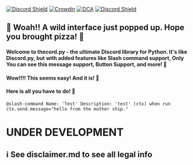 [![Discord Shield](https://discordapp.com/api/guilds/1025797863114022972/widget.png?style=shield)](https://discord.gg/VgTuKkuGk5) [![Crowdin](https://badges.crowdin.net/thecord_python/localized.svg)](https://crowdin.com/project/thecord_python)
[![DCA](https://media.discordapp.net/attachments/1032284133075976232/1064941097253609613/image1.jpg)](https://dcaus-code.github.io/docs/thecord.py)
[![Discord Shield](https://discordapp.com/api/guilds/1063917030702596157/widget.png?style=shield)](https://discord.gg/TM7rMWeD8x)

## 🐾 Woah!! A wild interface just popped up. Hope you brought pizza! 🍕

#### Welcome to thecord.py - the ultimate Discord library for Python. It's like Discord.py, but with added features like Slash command support, Only You can see this message support, Button Support, and more! 🤯

#### Wow!!!! This seems easy! And it is! 🎉
#### Here is all you have to do! 🎊

`@slash-command Name: 'Test' Description: 'test' (ctx) when run ctx.send.message="hello from the mother ship."`
# UNDER DEVELOPMENT
## ℹ See disclaimer.md to see all legal info
